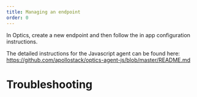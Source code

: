 ```yaml
---
title: Managing an endpoint
order: 0
---
```


In Optics, create a new endpoint and then follow the in app configuration instructions. 

The detailed instructions for the Javascript agent can be found here: https://github.com/apollostack/optics-agent-js/blob/master/README.md

# Troubleshooting
